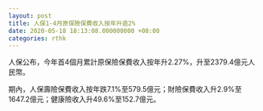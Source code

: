 ```yaml
---
layout: post
title: 人保1-4月原保險保費收入按年升逾2%
date: 2020-05-18 18:13:08.000000000 +08:00
categories: rthk
---
```


人保公布，今年首4個月累計原保險保費收入按年升2.27%，升至2379.4億元人民幣。

期內，人保壽險保費收入按年跌7.1%至579.5億元；財險保費收入升2.9%至1647.2億元；健康險收入升49.6%至152.7億元。
